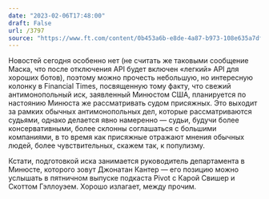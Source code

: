 ```yaml
---
date: "2023-02-06T17:48:00"
draft: False
url: /3797
source: "https://www.ft.com/content/0b453a6b-e8de-4a87-b973-108e635a7dfe"
---
```


Новостей сегодня особенно нет (не считать же таковыми сообщение Маска, что после отключения API будет включен «легкий» API для хороших ботов), поэтому можно прочесть небольшую, но интересную колонку в Financial Times, посвященную тому факту, что свежий антимонопольный иск, заявленный Минюстом США, планируется по настоянию Минюста же рассматривать судом присяжных. Это выходит за рамких обычных антимонопольных дел, которые рассматриваются судьями, однако делается явно намеренно — судьи, будучи более консервативными, более склонны соглашаться с большими компаниями, в то время как присяжные отражают мнения обычных людей, более чувствительных, скажем так, к популизму. 

Кстати, подготовкой иска занимается руководитель департамента в Минюсте, которого зовут Джонатан Кантер — его позицию можно услышать в пятничном выпуске подкаста Pivot c Карой Свишер и Скоттом Гэллоуэем. Хорошо излагает, между прочим.
